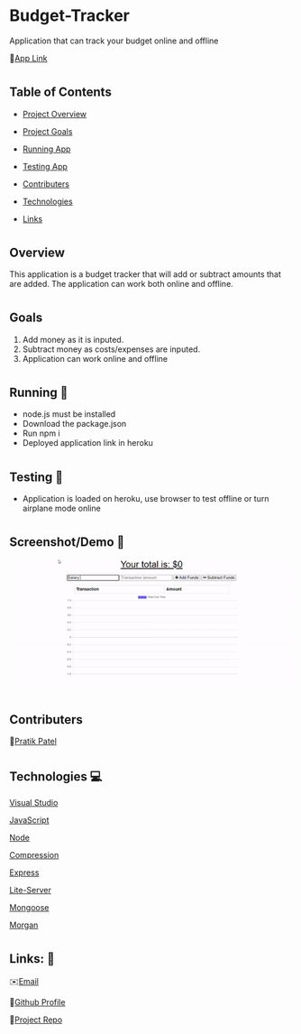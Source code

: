 # Budget-Tracker

Application that can track your budget online and offline

👨[App Link](https://damp-sierra-11089.herokuapp.com/)

#

## Table of Contents

- [Project Overview](#Overview)

- [Project Goals](#Goals)

- [Running App](#Running)

- [Testing App](#Testing)

- [Contributers](#Contributers)

- [Technologies](#Technologies)

- [Links](#Links)

#

## Overview

This application is a budget tracker that will add or subtract amounts that are added. The application can work both online and offline.

#

## Goals

1. Add money as it is inputed.
2. Subtract money as costs/expenses are inputed.
3. Application can work online and offline

#

## Running 🏃

- node.js must be installed
- Download the package.json
- Run npm i
- Deployed application link in heroku

#

## Testing 🔬

- Application is loaded on heroku, use browser to test offline or turn airplane mode online

#

## Screenshot/Demo 📸

![gif](assets/images/budget.gif)

#

## Contributers

👨[Pratik Patel](https://github.com/PratikPatel-Code/)

#

## Technologies 💻

[Visual Studio](https://visualstudio.microsoft.com/)

[JavaScript](https://www.javascript.com/)

[Node](https://nodejs.org/en/)

[Compression](https://www.npmjs.com/package/compression)

[Express](https://www.npmjs.com/package/expression)

[Lite-Server](https://www.npmjs.com/package/lite-server)

[Mongoose](https://www.npmjs.com/package/mongoose)

[Morgan](https://www.npmjs.com/package/morgan)

#

## Links: 🔗

✉️[Email](gurjantriar_85@yahoo.com)

👨[Github Profile](https://github.com/Gurjanriar/)

📁[Project Repo](https://github.com/gurjantriar/Budget-Tracker)
